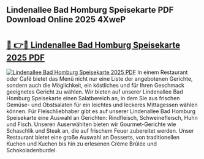 ## Lindenallee Bad Homburg Speisekarte PDF Download Online 2025 4XweP

# <h2><a href="http://gc9eye1.nevu.top/?p=Lindenallee+Bad+Homburg+Speisekarte">🔗 👉🔴 Lindenallee Bad Homburg Speisekarte 2025 PDF</a></h2>

[![Lindenallee Bad Homburg Speisekarte 2025 PDF](https://i.imgur.com/dBaPXMq.png)](http://gc9eye1.nevu.top/?p=Lindenallee+Bad+Homburg+Speisekarte)
In einem Restaurant oder Café bietet das Menü nicht nur eine Liste der angebotenen Gerichte, sondern auch die Möglichkeit, ein köstliches und für Ihren Geschmack geeignetes Gericht zu wählen. Wir bieten auf unserer Lindenallee Bad Homburg Speisekarte einen Salatbereich an, in dem Sie aus frischen Gemüse- und Obstsalaten für ein leichtes und leckeres Mittagessen wählen können. Für Fleischliebhaber gibt es auf unserer Lindenallee Bad Homburg Speisekarte eine Auswahl an Gerichten: Rindfleisch, Schweinefleisch, Huhn und Fisch. Unseren Auserwählten bieten wir Gourmet-Gerichte wie Schaschlik und Steak an, die auf frischem Feuer zubereitet werden. Unser Restaurant bietet eine große Auswahl an Desserts, von traditionellen Kuchen und Kuchen bis hin zu erlesenen Crème Brûlée und Schokoladenburdel.
